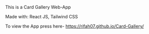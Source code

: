 This is a Card Gallery Web-App

Made with: React JS, Tailwind CSS

To view the App press here- https://rifah07.github.io/Card-Gallery/